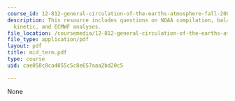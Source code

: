 ```yaml
---
course_id: 12-812-general-circulation-of-the-earths-atmosphere-fall-2005
description: This resource includes questions on NOAA compilation, balance of zonal
  kinetic, and ECMWF analyses.
file_location: /coursemedia/12-812-general-circulation-of-the-earths-atmosphere-fall-2005/cae058c8ca4055c5c8e657aaa2bd20c5_mid_term.pdf
file_type: application/pdf
layout: pdf
title: mid_term.pdf
type: course
uid: cae058c8ca4055c5c8e657aaa2bd20c5

---
```

None